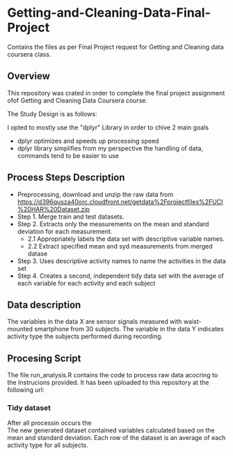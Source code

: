 # Getting-and-Cleaning-Data-Final-Project
Contains the files as per Final Project request for Getting and Cleaning data coursera class.

## Overview

This repository was crated in order to complete the final project assignment ofof Getting and Cleaning Data Coursera course. 

The Study Design is as follows:

I opted to mostly use the "dplyr" Library in order to chive 2 main goals
* dplyr optimizes and speeds up processing speed
* dplyr library simplifies from my perspective the handling of data, commands tend to be easier to use

## Process Steps Description
* Preprocessing, download and unzip the raw data from https://d396qusza40orc.cloudfront.net/getdata%2Fprojectfiles%2FUCI%20HAR%20Dataset.zip
* Step 1. Merge train and test datasets.
* Step 2. Extracts only the measurements on the mean and standard deviation for each measurement.
   * 2.1 Appropriately labels the data set with descriptive variable names. 
   * 2.2 Extract specified mean and syd measurements from merged datase
* Step 3. Uses descriptive activity names to name the activities in the data set
* Step 4. Creates a second, independent tidy data set with the average of each variable for each activity and each subject

## Data description
The variables in the data X are sensor signals measured with waist-mounted smartphone from 30 subjects. The variable in the data Y indicates activity type the subjects performed during recording.

## Procesing Script
The file run_analysis.R contains the code to process raw data acocring to the Instrucions provided. It has been uploaded to this repository at the following url: 

### Tidy dataset

After all processin occurs the  
The new generated dataset contained variables calculated based on the mean and standard deviation. Each row of the dataset is an average of each activity type for all subjects.

